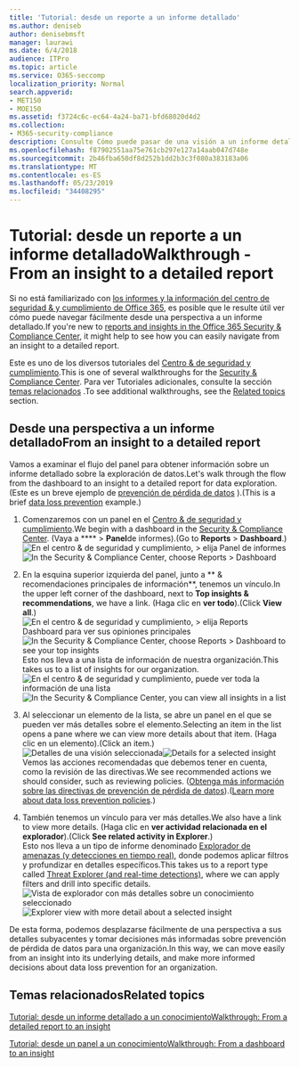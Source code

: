 ```yaml
---
title: 'Tutorial: desde un reporte a un informe detallado'
ms.author: deniseb
author: denisebmsft
manager: laurawi
ms.date: 6/4/2018
audience: ITPro
ms.topic: article
ms.service: O365-seccomp
localization_priority: Normal
search.appverid:
- MET150
- MOE150
ms.assetid: f3724c6c-ec64-4a24-ba71-bfd68020d4d2
ms.collection:
- M365-security-compliance
description: Consulte Cómo puede pasar de una visión a un informe detallado en el centro de &amp; cumplimiento de seguridad a través de un ejemplo de prevención de pérdida de datos.
ms.openlocfilehash: f87902551aa75e761cb297e127a14aab047d748e
ms.sourcegitcommit: 2b46fba650df8d252b1dd2b3c3f080a383183a06
ms.translationtype: MT
ms.contentlocale: es-ES
ms.lasthandoff: 05/23/2019
ms.locfileid: "34408295"
---
```

# <a name="walkthrough---from-an-insight-to-a-detailed-report"></a><span data-ttu-id="1065d-103">Tutorial: desde un reporte a un informe detallado</span><span class="sxs-lookup"><span data-stu-id="1065d-103">Walkthrough - From an insight to a detailed report</span></span>

<span data-ttu-id="1065d-104">Si no está familiarizado con [los informes y la información del centro de seguridad &amp; y cumplimiento de Office 365](reports-and-insights-in-security-and-compliance.md), es posible que le resulte útil ver cómo puede navegar fácilmente desde una perspectiva a un informe detallado.</span><span class="sxs-lookup"><span data-stu-id="1065d-104">If you're new to [reports and insights in the Office 365 Security &amp; Compliance Center](reports-and-insights-in-security-and-compliance.md), it might help to see how you can easily navigate from an insight to a detailed report.</span></span> 
  
<span data-ttu-id="1065d-105">Este es uno de los diversos tutoriales del [Centro &amp; de seguridad y cumplimiento](https://protection.office.com).</span><span class="sxs-lookup"><span data-stu-id="1065d-105">This is one of several walkthroughs for the [Security &amp; Compliance Center](https://protection.office.com).</span></span> <span data-ttu-id="1065d-106">Para ver Tutoriales adicionales, consulte la sección [temas relacionados](#related-topics) .</span><span class="sxs-lookup"><span data-stu-id="1065d-106">To see additional walkthroughs, see the [Related topics](#related-topics) section.</span></span> 
  
## <a name="from-an-insight-to-a-detailed-report"></a><span data-ttu-id="1065d-107">Desde una perspectiva a un informe detallado</span><span class="sxs-lookup"><span data-stu-id="1065d-107">From an insight to a detailed report</span></span>

<span data-ttu-id="1065d-108">Vamos a examinar el flujo del panel para obtener información sobre un informe detallado sobre la exploración de datos.</span><span class="sxs-lookup"><span data-stu-id="1065d-108">Let's walk through the flow from the dashboard to an insight to a detailed report for data exploration.</span></span> <span data-ttu-id="1065d-109">(Este es un breve ejemplo de [prevención de pérdida de datos](data-loss-prevention-policies.md) ).</span><span class="sxs-lookup"><span data-stu-id="1065d-109">(This is a brief [data loss prevention](data-loss-prevention-policies.md) example.)</span></span> 
  
1. <span data-ttu-id="1065d-110">Comenzaremos con un panel en el [Centro &amp; de seguridad y cumplimiento](https://protection.office.com).</span><span class="sxs-lookup"><span data-stu-id="1065d-110">We begin with a dashboard in the [Security &amp; Compliance Center](https://protection.office.com).</span></span> <span data-ttu-id="1065d-111">(Vaya a \*\*\*\* \> **Panel**de informes).</span><span class="sxs-lookup"><span data-stu-id="1065d-111">(Go to **Reports** \> **Dashboard**.)</span></span><br/><span data-ttu-id="1065d-112">![En el centro &amp; de seguridad y cumplimiento, \> elija Panel de informes](media/2a668c3d-3fa3-4e37-8149-46989b33ae8c.png)</span><span class="sxs-lookup"><span data-stu-id="1065d-112">![In the Security &amp; Compliance Center, choose Reports \> Dashboard](media/2a668c3d-3fa3-4e37-8149-46989b33ae8c.png)</span></span>
  
2. <span data-ttu-id="1065d-113">En la esquina superior izquierda del panel, junto a \*\* &amp; recomendaciones principales de información\*\*, tenemos un vínculo.</span><span class="sxs-lookup"><span data-stu-id="1065d-113">In the upper left corner of the dashboard, next to **Top insights &amp; recommendations**, we have a link.</span></span> <span data-ttu-id="1065d-114">(Haga clic en **ver todo**).</span><span class="sxs-lookup"><span data-stu-id="1065d-114">(Click **View all**.)</span></span><br/><span data-ttu-id="1065d-115">![En el centro &amp; de seguridad y cumplimiento, \> elija Reports Dashboard para ver sus opiniones principales](media/9bb64e11-494f-40a4-ab3d-8d3c7789f300.png)</span><span class="sxs-lookup"><span data-stu-id="1065d-115">![In the Security &amp; Compliance Center, choose Reports \> Dashboard to see your top insights](media/9bb64e11-494f-40a4-ab3d-8d3c7789f300.png)</span></span><br/><span data-ttu-id="1065d-116">Esto nos lleva a una lista de información de nuestra organización.</span><span class="sxs-lookup"><span data-stu-id="1065d-116">This takes us to a list of insights for our organization.</span></span><br/><span data-ttu-id="1065d-117">![En el centro &amp; de seguridad y cumplimiento, puede ver toda la información de una lista](media/1289af77-bf5a-444a-97a1-03d8a83f75a9.png)</span><span class="sxs-lookup"><span data-stu-id="1065d-117">![In the Security &amp; Compliance Center, you can view all insights in a list](media/1289af77-bf5a-444a-97a1-03d8a83f75a9.png)</span></span>
  
3. <span data-ttu-id="1065d-118">Al seleccionar un elemento de la lista, se abre un panel en el que se pueden ver más detalles sobre el elemento.</span><span class="sxs-lookup"><span data-stu-id="1065d-118">Selecting an item in the list opens a pane where we can view more details about that item.</span></span> <span data-ttu-id="1065d-119">(Haga clic en un elemento).</span><span class="sxs-lookup"><span data-stu-id="1065d-119">(Click an item.)</span></span><br/><span data-ttu-id="1065d-120">![Detalles de una visión seleccionada](media/dcbb389f-23b0-4031-b789-4a49068af85a.png)</span><span class="sxs-lookup"><span data-stu-id="1065d-120">![Details for a selected insight](media/dcbb389f-23b0-4031-b789-4a49068af85a.png)</span></span><br/><span data-ttu-id="1065d-121">Vemos las acciones recomendadas que debemos tener en cuenta, como la revisión de las directivas.</span><span class="sxs-lookup"><span data-stu-id="1065d-121">We see recommended actions we should consider, such as reviewing policies.</span></span> <span data-ttu-id="1065d-122">([Obtenga más información sobre las directivas de prevención de pérdida de datos](data-loss-prevention-policies.md)).</span><span class="sxs-lookup"><span data-stu-id="1065d-122">([Learn more about data loss prevention policies](data-loss-prevention-policies.md).)</span></span>
    
4. <span data-ttu-id="1065d-123">También tenemos un vínculo para ver más detalles.</span><span class="sxs-lookup"><span data-stu-id="1065d-123">We also have a link to view more details.</span></span> <span data-ttu-id="1065d-124">(Haga clic en **ver actividad relacionada en el explorador**).</span><span class="sxs-lookup"><span data-stu-id="1065d-124">(Click **See related activity in Explorer**.)</span></span><br/><span data-ttu-id="1065d-125">Esto nos lleva a un tipo de informe denominado [Explorador de amenazas (y detecciones en tiempo real)](threat-explorer.md), donde podemos aplicar filtros y profundizar en detalles específicos.</span><span class="sxs-lookup"><span data-stu-id="1065d-125">This takes us to a report type called [Threat Explorer (and real-time detections)](threat-explorer.md), where we can apply filters and drill into specific details.</span></span><br/><span data-ttu-id="1065d-126">![Vista de explorador con más detalles sobre un conocimiento seleccionado](media/3ad15b15-7158-44b7-beda-013351bd868e.png)</span><span class="sxs-lookup"><span data-stu-id="1065d-126">![Explorer view with more detail about a selected insight](media/3ad15b15-7158-44b7-beda-013351bd868e.png)</span></span>
  
<span data-ttu-id="1065d-127">De esta forma, podemos desplazarse fácilmente de una perspectiva a sus detalles subyacentes y tomar decisiones más informadas sobre prevención de pérdida de datos para una organización.</span><span class="sxs-lookup"><span data-stu-id="1065d-127">In this way, we can move easily from an insight into its underlying details, and make more informed decisions about data loss prevention for an organization.</span></span>
  
## <a name="related-topics"></a><span data-ttu-id="1065d-128">Temas relacionados</span><span class="sxs-lookup"><span data-stu-id="1065d-128">Related topics</span></span>

[<span data-ttu-id="1065d-129">Tutorial: desde un informe detallado a un conocimiento</span><span class="sxs-lookup"><span data-stu-id="1065d-129">Walkthrough: From a detailed report to an insight</span></span>](from-a-detailed-report-to-an-insight.md)
  
[<span data-ttu-id="1065d-130">Tutorial: desde un panel a un conocimiento</span><span class="sxs-lookup"><span data-stu-id="1065d-130">Walkthrough: From a dashboard to an insight</span></span>](from-a-dashboard-to-an-insight.md)
  

